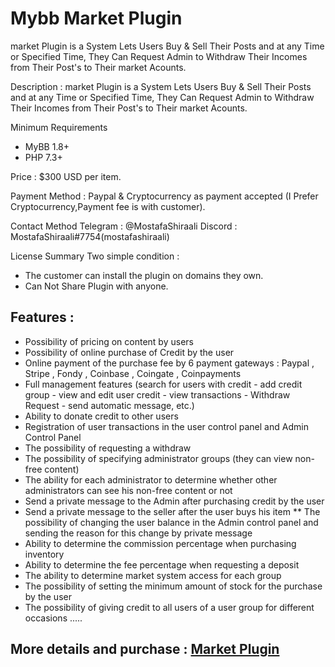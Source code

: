# Mybb Market Plugin
market Plugin is a System Lets Users Buy &amp; Sell Their Posts and at any Time or Specified Time, They Can Request Admin to Withdraw Their Incomes from Their Post's to Their market Acounts.

Description : market Plugin is a System Lets Users Buy & Sell Their Posts and at any Time or Specified Time, They Can Request Admin to Withdraw Their Incomes from Their Post's to Their market Acounts.

Minimum Requirements
   * MyBB 1.8+
   * PHP 7.3+
 

Price : $300 USD per item.

Payment Method : Paypal  & Cryptocurrency as payment accepted (I Prefer Cryptocurrency,Payment fee is with customer).

Contact Method
Telegram : @MostafaShiraali
Discord : MostafaShiraali#7754(mostafashiraali)

License Summary
Two simple condition :
- The customer can install the plugin on domains they own.
- Can Not Share Plugin with anyone.

## Features :

   * Possibility of pricing on content by users
   * Possibility of online purchase of Credit by the user
   * Online payment of the purchase fee by 6 payment gateways : Paypal , Stripe , Fondy , Coinbase , Coingate , Coinpayments
   * Full management features (search for users with credit - add credit group - view and edit user credit - view transactions - Withdraw Request - send automatic message, etc.)
   * Ability to donate credit to other users
   * Registration of user transactions in the user control panel and Admin Control Panel
   * The possibility of requesting a withdraw
   * The possibility of specifying administrator groups (they can view non-free content)
   * The ability for each administrator to determine whether other administrators can see his non-free content or not 
   * Send a private message to the Admin after purchasing credit by the user
   * Send a private message to the seller after the user buys his item 
   ** The possibility of changing the user balance in the Admin control panel and sending the reason for this change by private message
   * Ability to determine the commission percentage when purchasing inventory 
   * Ability to determine the fee percentage when requesting a deposit 
   * The ability to determine market system access for each group 
   * The possibility of setting the minimum amount of stock for the purchase by the user
   * The possibility of giving credit to all users of a user group for different occasions
    .....


   ## More details and purchase : [Market Plugin](https://community.mybb.com/thread-239042.html)

